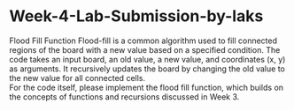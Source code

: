 # Week-4-Lab-Submission-by-laks
Flood Fill Function Flood-fill is a common algorithm used to fill connected regions of the board with a new value based on a specified condition. The code takes an input board, an old value, a new value, and coordinates (x, y) as arguments. It recursively updates the board by changing the old value to the new value for all connected cells.  
For the code itself, please implement the flood fill function, which builds on the concepts of functions and recursions discussed in Week 3.
